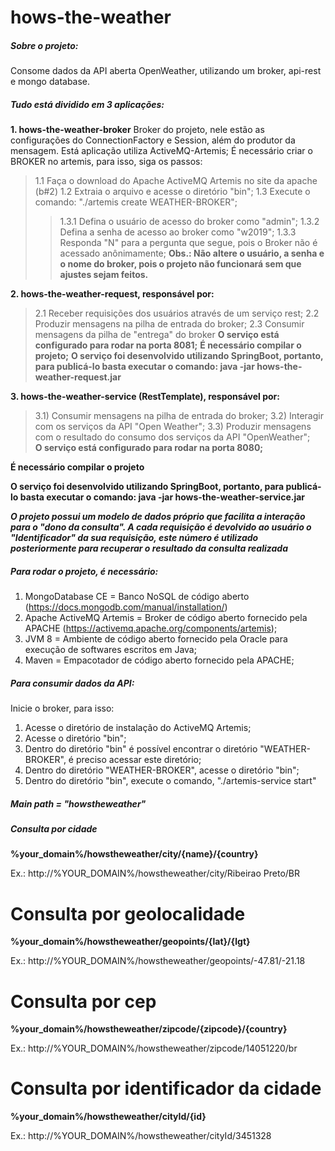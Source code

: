 # hows-the-weather

##### Sobre o projeto:
Consome dados da API aberta OpenWeather, utilizando um broker, api-rest e mongo database. 

##### Tudo está dividido em 3 aplicações:
**1. hows-the-weather-broker**
Broker do projeto, nele estão as configurações do ConnectionFactory e Session, além do produtor da mensagem. Está aplicação utiliza ActiveMQ-Artemis;
É necessário criar o BROKER no artemis, para isso, siga os passos:
> 1.1 Faça o download do Apache ActiveMQ Artemis no site da apache (b#2) 
> 1.2 Extraia o arquivo e acesse o diretório "bin";
> 1.3 Execute o comando: "./artemis create WEATHER-BROKER";
> > 1.3.1 Defina o usuário de acesso do broker como "admin";
> > 1.3.2 Defina a senha de acesso ao broker como "w2019";
> > 1.3.3 Responda "N" para a pergunta que segue, pois o Broker não é acessado anônimamente;
**Obs.: Não altere o usuário, a senha e o nome do broker, pois o projeto não funcionará sem que ajustes sejam feitos.**

**2. hows-the-weather-request, responsável por:**
> 2.1 Receber requisições dos usuários através de um serviço rest;
> 2.2 Produzir mensagens na pilha de entrada do broker;
> 2.3 Consumir mensagens da pilha de "entrega" do broker
**O serviço está configurado para rodar na porta 8081;**
**É necessário compilar o projeto;**
**O serviço foi desenvolvido utilizando SpringBoot, portanto, para publicá-lo basta executar o comando: java -jar hows-the-weather-request.jar**

**3. hows-the-weather-service (RestTemplate), responsável por:**
> 3.1) Consumir mensagens na pilha de entrada do broker;
> 3.2) Interagir com os serviços da API "Open Weather";
> 3.3) Produzir mensagens com o resultado do consumo dos serviços da API "OpenWeather";  
**O serviço está configurado para rodar na porta 8080;**

**É necessário compilar o projeto**

**O serviço foi desenvolvido utilizando SpringBoot, portanto, para publicá-lo basta executar o comando: java -jar hows-the-weather-service.jar**

**_O projeto possui um modelo de dados próprio que facilita a interação para o "dono da consulta". A cada requisição é devolvido ao usuário o "Identificador" da sua requisição, este número é utilizado posteriormente para recuperar o resultado da consulta realizada_**

##### Para rodar o projeto, é necessário:

1. MongoDatabase CE        = Banco NoSQL de código aberto (https://docs.mongodb.com/manual/installation/)
2. Apache ActiveMQ Artemis = Broker de código aberto fornecido pela APACHE (https://activemq.apache.org/components/artemis);
3. JVM 8                   = Ambiente de código aberto fornecido pela Oracle para 
execução de softwares escritos em Java;
4. Maven                   = Empacotador de código aberto fornecido pela APACHE;

##### Para consumir dados da API:
Inicie o broker, para isso:
  1. Acesse o diretório de instalação do ActiveMQ Artemis;
  2. Acesse o diretório "bin";
  3. Dentro do diretório "bin" é possível encontrar o diretório "WEATHER-BROKER", é preciso acessar este diretório;
  4. Dentro do diretório "WEATHER-BROKER", acesse o diretório "bin";
  5. Dentro do diretório "bin", execute o comando, "./artemis-service start"

##### Main path = "howstheweather"
##### Consulta por cidade
**%your_domain%/howstheweather/city/{name}/{country}**

Ex.: http://%YOUR_DOMAIN%/howstheweather/city/Ribeirao Preto/BR

# Consulta por geolocalidade
**%your_domain%/howstheweather/geopoints/{lat}/{lgt}**

Ex.: http://%YOUR_DOMAIN%/howstheweather/geopoints/-47.81/-21.18

# Consulta por cep
**%your_domain%/howstheweather/zipcode/{zipcode}/{country}**

Ex.: http://%YOUR_DOMAIN%/howstheweather/zipcode/14051220/br

# Consulta por identificador da cidade
**%your_domain%/howstheweather/cityId/{id}**

Ex.: http://%YOUR_DOMAIN%/howstheweather/cityId/3451328

